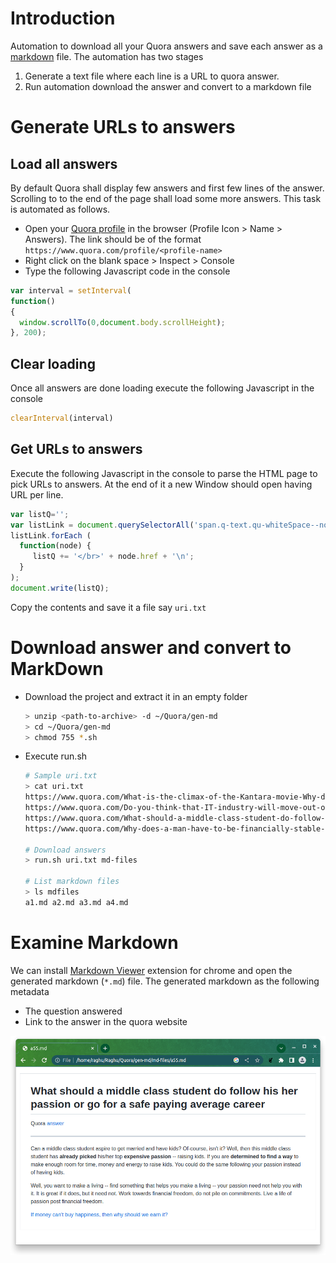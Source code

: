# Introduction
Automation to download all your Quora answers and save each answer as a [markdown](https://en.wikipedia.org/wiki/Markdown) file. The automation has two stages

1. Generate a text file where each line is a URL to quora answer.
2. Run automation download the answer and convert to a markdown file

# Generate URLs to answers

## Load all answers

By default Quora shall display few answers and first few lines of the answer. Scrolling to to the end of the page shall load some more answers. This task is automated as follows.

- Open your [Quora profile](https://www.quora.com/profile) in the browser (Profile Icon > Name > Answers). The link should be of the format `https://www.quora.com/profile/<profile-name>`
- Right click on the blank space > Inspect > Console
- Type the following Javascript code in the console

```javascript
var interval = setInterval(
function()
{ 
  window.scrollTo(0,document.body.scrollHeight);
}, 200); 
```

## Clear loading

Once all answers are done loading execute the following Javascript in the console

```javascript
clearInterval(interval)
```

## Get URLs to answers

Execute the following Javascript in the console to parse the HTML page to pick URLs to answers. At the end of it a new Window should open having URL per line.

```javascript
var listQ='';
var listLink = document.querySelectorAll('span.q-text.qu-whiteSpace--nowrap > span > a');
listLink.forEach (
  function(node) {
     listQ += '</br>' + node.href + '\n';
  }
);
document.write(listQ);
```

Copy the contents and save it a file say `uri.txt`

# Download answer and convert to MarkDown 

- Download the project and extract it in an empty folder

  ```bash
  > unzip <path-to-archive> -d ~/Quora/gen-md
  > cd ~/Quora/gen-md
  > chmod 755 *.sh
  ```

  

- Execute run.sh

  ```bash
  # Sample uri.txt
  > cat uri.txt
  https://www.quora.com/What-is-the-climax-of-the-Kantara-movie-Why-did-the-hero-disappear/answer/Raghu-Nandan-7
  https://www.quora.com/Do-you-think-that-IT-industry-will-move-out-of-Bangalore-gradually/answer/Raghu-Nandan-7
  https://www.quora.com/What-should-a-middle-class-student-do-follow-his-her-passion-or-go-for-a-safe-paying-average-career/answer/Raghu-Nandan-7
  https://www.quora.com/Why-does-a-man-have-to-be-financially-stable-and-not-women-before-getting-married-according-to-Indian-society/answer/Raghu-Nandan-7
  
  # Download answers
  > run.sh uri.txt md-files
  
  # List markdown files
  > ls mdfiles
  a1.md a2.md a3.md a4.md
  ```

  

# Examine Markdown

We can install [Markdown Viewer](https://chrome.google.com/webstore/detail/markdown-viewer/ckkdlimhmcjmikdlpkmbgfkaikojcbjk?hl=en) extension for chrome and open the generated markdown (`*.md`) file. The generated markdown as the following metadata

- The question answered
- Link to the answer in the quora website

![SampleMarkDown](/images/SampleMarkdown.png)

